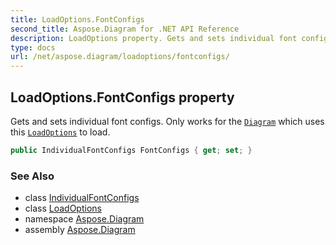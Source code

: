 ```yaml
---
title: LoadOptions.FontConfigs
second_title: Aspose.Diagram for .NET API Reference
description: LoadOptions property. Gets and sets individual font configs. Only works for the Diagram which uses this LoadOptions to load
type: docs
url: /net/aspose.diagram/loadoptions/fontconfigs/
---
```

## LoadOptions.FontConfigs property

Gets and sets individual font configs. Only works for the [`Diagram`](../../diagram/) which uses this [`LoadOptions`](../) to load.

```csharp
public IndividualFontConfigs FontConfigs { get; set; }
```

### See Also

* class [IndividualFontConfigs](../../individualfontconfigs/)
* class [LoadOptions](../)
* namespace [Aspose.Diagram](../../loadoptions/)
* assembly [Aspose.Diagram](../../../)


